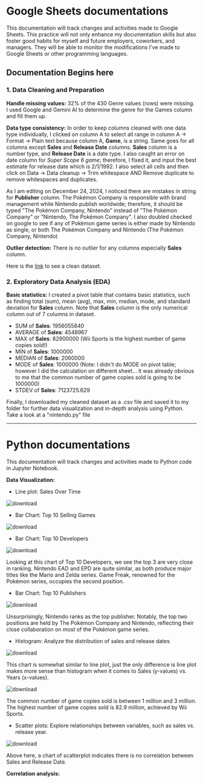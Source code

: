 # Google Sheets documentations

This documentation will track changes and activities made to Google Sheets. This practice will not only enhance my documentation skills but also foster good habits for myself and future employers, coworkers, and managers. They will be able to monitor the modifications I've made to Google Sheets or other programming languages.

## Documentation Begins here

### 1. Data Cleaning and Preparation

**Handle missing values:** 32% of the 430 Genre values (rows) were missing. I used Google and Gemini AI to determine the genre for the Games column and fill them up.

**Data type consistency:** In order to keep columns cleaned with one data type individually, I clicked on column A to select all range in column A -> Format -> Plain text because column A, **Game**, is a string. Same goes for all columns except **Sales** and **Release Date** columns. **Sales** column is a number type, and **Release Date** is a date type. I also caught an error on date column for *Super Scope 6 game*; therefore, I fixed it, and input the best estimate for release date which is 2/1/1992. I also select all cells and then click on Data -> Data cleanup -> Trim whitespace AND Remove duplicate to remove whitespaces and duplicates.

As I am editing on December 24, 2024, I noticed there are mistakes in string for **Publisher** column. The Pokémon Company is responsible with brand management while Nintendo publish worldwide; therefore, it should be typed "The Pokémon Company, Nintendo" instead of "The Pokémon Company" or "Nintendo, The Pokémon Company". I also doubled checked on google to see if any of Pokémon game series is either made by Nintendo as single, or both The Pokémon Company and Nintendo (The Pokémon Company, Nintendo)

**Outlier detection:** There is no outlier for any columns especially **Sales** column.

Here is the [link](https://docs.google.com/spreadsheets/d/1pn3tIEid7--GiC5ISr4tvLBWt_l0clf9GftTPZzfBN0/edit?usp=sharing) to see a clean dataset.

### 2. Exploratory Data Analysis (EDA)

**Basic statistics:** I created a pivot table that contains basic statistics, such as finding total (sum), mean (avg), max, min, median, mode, and standard deviation for **Sales** column. Note that **Sales** column is the only numerical column out of 7 columns in dataset.

- SUM of **Sales**: 1956055840
- AVERAGE of **Sales**: 4548967
- MAX of **Sales**: 82900000 (Wii Sports is the highest number of game copies sold!)
- MIN of **Sales**: 1000000
- MEDIAN of **Sales**: 2060000
- MODE of **Sales**: 1000000 (Note: I didn't do MODE on pivot table; however I did the calculation on different sheet... it was already obvious to me that the common number of game copies sold is going to be 1000000)
- STDEV of **Sales**: 7123725.629

Finally, I downloaded my cleaned dataset as a .csv file and saved it to my folder for further data visualization and in-depth analysis using Python. Take a look at a "nintendo.py" file

---

# Python documentations

This documentation will track changes and activities made to Python code in Jupyter Notebook.

**Data Visualization:** 

- Line plot: Sales Over Time

![download](https://github.com/user-attachments/assets/315398bb-0ef1-4120-8459-ebcccbc97f79)

- Bar Chart: Top 10 Selling Games

![download](https://github.com/user-attachments/assets/314c186c-3025-499d-b4b6-84508e38fe42)


- Bar Chart: Top 10 Developers

![download](https://github.com/user-attachments/assets/06d41d7b-0550-49bd-aae5-89b2a1a871f9)

Looking at this chart of Top 10 Developers, we see the top 3 are very close in ranking. Nintendo EAD and EPD are quite similar, as both produce major titles like the Mario and Zelda series. Game Freak, renowned for the Pokémon series, occupies the second position.

- Bar Chart: Top 10 Publishers

![download](https://github.com/user-attachments/assets/9fe14328-533b-4190-bee7-63be90788026)

Unsurprisingly, Nintendo ranks as the top publisher. Notably, the top two positions are held by The Pokémon Company and Nintendo, reflecting their close collaboration on most of the Pokémon game series.

- Histogram: Analyze the distribution of sales and release dates

![download](https://github.com/user-attachments/assets/54c773f6-eb5f-4a49-8956-44178ea6bb5f)

This chart is somewhat similar to line plot, just the only difference is line plot makes more sense than histogram when it comes to Sales (y-values) vs. Years (x-values).

![download](https://github.com/user-attachments/assets/34d6282f-f427-4e15-9834-870c217c89df)

The common number of game copies sold is between 1 million and 3 million. The highest number of game copies sold is 82.9 million, achieved by Wii Sports.

- Scatter plots: Explore relationships between variables, such as sales vs. release year.

![download](https://github.com/user-attachments/assets/9841215d-ce35-49ae-ab18-481e12d7c2a3)

Above here, a chart of scatterplot indicates there is no correlation between Sales and Release Date.




**Correlation analysis:**
